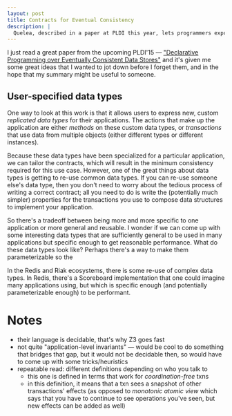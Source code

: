 ```yaml
---
layout: post
title: Contracts for Eventual Consistency
description: |
  Quelea, described in a paper at PLDI this year, lets programmers express application invariants in a contract language in Haskell and then automatically selects the consistency model which can enforce those properties for each transaction, out of a lattice of consistency levels for the target data store.
---
```


I just read a great paper from the upcoming PLDI'15 — ["Declarative Programming over Eventually Consistent Data Stores"](http://gowthamk.github.io/docs/quelea.pdf) and it's given me some great ideas that I wanted to jot down before I forget them, and in the hope that my summary might be useful to someone.

## User-specified data types

One way to look at this work is that it allows users to express new, custom *replicated data types* for their applications. The actions that make up the application are either *methods* on these custom data types, or *transactions* that use data from multiple objects (either different types or different instances).

Because these data types have been specialized for a particular application, we can tailor the contracts, which will result in the minimum consistency required for this use case. However, one of the great things about data types is getting to re-use common data types. If you can re-use someone else's data type, then you don't need to worry about the tedious process of writing a correct contract; all you need to do is write the (potentially much simpler) properties for the transactions you use to compose data structures to implement your application.

So there's a tradeoff between being more and more specific to one application or more general and reusable. I wonder if we can come up with some interesting data types that are sufficiently general to be used in many applications but specific enough to get reasonable performance. What do these data types look like? Perhaps there's a way to make them parameterizable so the 

In the Redis and Riak ecosystems, there is some re-use of complex data types. In Redis, there's a Scoreboard implementation that one could imagine many applications using, but which is specific enough (and potentially parameterizable enough) to be performant.


# Notes
- their language is decidable, that's why Z3 goes fast
- not quite "application-level invariants" — would be cool to do something that bridges that gap, but it would not be decidable then, so would have to come up with some tricks/heuristics
- repeatable read: different definitions depending on who you talk to
  - this one is defined in terms that work for *coordination-free* txns
  - in this definition, it means that a txn sees a snapshot of other transactions' effects (as opposed to *monotonic atomic view* which says that you have to continue to see operations you've seen, but new effects can be added as well)

